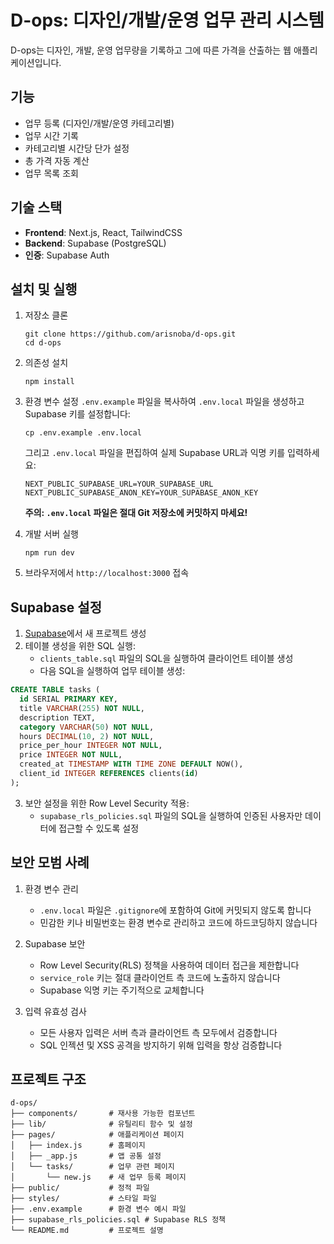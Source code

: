 # D-ops: 디자인/개발/운영 업무 관리 시스템

D-ops는 디자인, 개발, 운영 업무량을 기록하고 그에 따른 가격을 산출하는 웹 애플리케이션입니다.

## 기능

-  업무 등록 (디자인/개발/운영 카테고리별)
-  업무 시간 기록
-  카테고리별 시간당 단가 설정
-  총 가격 자동 계산
-  업무 목록 조회

## 기술 스택

-  **Frontend**: Next.js, React, TailwindCSS
-  **Backend**: Supabase (PostgreSQL)
-  **인증**: Supabase Auth

## 설치 및 실행

1. 저장소 클론

   ```
   git clone https://github.com/arisnoba/d-ops.git
   cd d-ops
   ```

2. 의존성 설치

   ```
   npm install
   ```

3. 환경 변수 설정
   `.env.example` 파일을 복사하여 `.env.local` 파일을 생성하고 Supabase 키를 설정합니다:

   ```
   cp .env.example .env.local
   ```

   그리고 `.env.local` 파일을 편집하여 실제 Supabase URL과 익명 키를 입력하세요:

   ```
   NEXT_PUBLIC_SUPABASE_URL=YOUR_SUPABASE_URL
   NEXT_PUBLIC_SUPABASE_ANON_KEY=YOUR_SUPABASE_ANON_KEY
   ```

   **주의: `.env.local` 파일은 절대 Git 저장소에 커밋하지 마세요!**

4. 개발 서버 실행

   ```
   npm run dev
   ```

5. 브라우저에서 `http://localhost:3000` 접속

## Supabase 설정

1. [Supabase](https://supabase.com/)에서 새 프로젝트 생성
2. 테이블 생성을 위한 SQL 실행:
   -  `clients_table.sql` 파일의 SQL을 실행하여 클라이언트 테이블 생성
   -  다음 SQL을 실행하여 업무 테이블 생성:

```sql
CREATE TABLE tasks (
  id SERIAL PRIMARY KEY,
  title VARCHAR(255) NOT NULL,
  description TEXT,
  category VARCHAR(50) NOT NULL,
  hours DECIMAL(10, 2) NOT NULL,
  price_per_hour INTEGER NOT NULL,
  price INTEGER NOT NULL,
  created_at TIMESTAMP WITH TIME ZONE DEFAULT NOW(),
  client_id INTEGER REFERENCES clients(id)
);
```

3. 보안 설정을 위한 Row Level Security 적용:
   -  `supabase_rls_policies.sql` 파일의 SQL을 실행하여 인증된 사용자만 데이터에 접근할 수 있도록 설정

## 보안 모범 사례

1. 환경 변수 관리

   -  `.env.local` 파일은 `.gitignore`에 포함하여 Git에 커밋되지 않도록 합니다
   -  민감한 키나 비밀번호는 환경 변수로 관리하고 코드에 하드코딩하지 않습니다

2. Supabase 보안

   -  Row Level Security(RLS) 정책을 사용하여 데이터 접근을 제한합니다
   -  `service_role` 키는 절대 클라이언트 측 코드에 노출하지 않습니다
   -  Supabase 익명 키는 주기적으로 교체합니다

3. 입력 유효성 검사
   -  모든 사용자 입력은 서버 측과 클라이언트 측 모두에서 검증합니다
   -  SQL 인젝션 및 XSS 공격을 방지하기 위해 입력을 항상 검증합니다

## 프로젝트 구조

```
d-ops/
├── components/       # 재사용 가능한 컴포넌트
├── lib/              # 유틸리티 함수 및 설정
├── pages/            # 애플리케이션 페이지
│   ├── index.js      # 홈페이지
│   ├── _app.js       # 앱 공통 설정
│   └── tasks/        # 업무 관련 페이지
│       └── new.js    # 새 업무 등록 페이지
├── public/           # 정적 파일
├── styles/           # 스타일 파일
├── .env.example      # 환경 변수 예시 파일
├── supabase_rls_policies.sql # Supabase RLS 정책
└── README.md         # 프로젝트 설명
```
